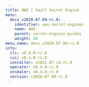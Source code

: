 ```yaml
---
title: AWS | Vault Secret Engine
menu:
  docs_v2020.07.09-rc.0:
    identifier: aws-secret-engines
    name: AWS
    parent: secret-engines-guides
    weight: 10
menu_name: docs_v2020.07.09-rc.0
info:
  cli: v0.4.0-rc.0
  csi: v0.4.0-rc.0
  installer: v2021.07.14-rc.0
  operator: v0.4.0-rc.0
  unsealer: v0.4.0-rc.0
  version: v2020.07.09-rc.0
---
```


